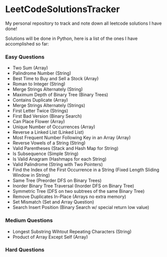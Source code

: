 # LeetCodeSolutionsTracker

My personal repository to track and note down all leetcode solutions I have done! <br>

Solutions will be done in Python, here is a list of the ones I have accomplished so far:

### Easy Questions

- Two Sum (Array)
- Palindrome Number (String)
- Best Time to Buy and Sell a Stock (Array)
- Roman to Integer (String)
- Merge Strings Alternately (String)
- Maximum Depth of Binary Tree (Binary Trees)
- Contains Duplicate (Array)
- Merge Strings Alternately (Strings)
- First Letter Twice (Strings)
- First Bad Version (Binary Search)
- Can Place Flower (Array)
- Unique Number of Occurrences (Array)
- Reverse a Linked List (Linked List)
- Most Frequent Number Following Key in an Array (Array)
- Reverse Vowels of a String (String)
- Valid Parentheses (Stack and Hash Map for String)
- Is Subsequence (Simple String)
- Is Valid Anagram (Hashmaps for each String)
- Valid Palindrome (String with Two Pointers)
- Find the Index of the First Occurrence in a String (Fixed Length Sliding Window in String)
- Same Tree (Preorder DFS on Binary Trees)
- Inorder Binary Tree Traversal (Inorder DFS on Binary Tree)
- Symmetric Tree (DFS on two subtrees of the same Binary Tree)
- Remove Duplicates In-Place (Arrays no extra memory)
- Set Mismatch (Set and Array Question)
- Search Insert Position (Binary Search w/ special return low value)

### Medium Questions

- Longest Substring Wihtout Repeating Characters (String)
- Product of Array Except Self (Array)

### Hard Questions
